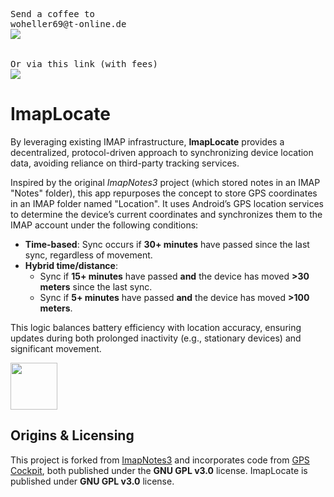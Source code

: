 <pre>Send a coffee to 
woheller69@t-online.de 
<a href= "https://www.paypal.com/signin"><img  align="left" src="https://www.paypalobjects.com/webstatic/de_DE/i/de-pp-logo-150px.png"></a>

  
Or via this link (with fees)
<a href="https://www.paypal.com/donate?hosted_button_id=XVXQ54LBLZ4AA"><img  align="left" src="https://img.shields.io/badge/Donate%20with%20Debit%20or%20Credit%20Card-002991?style=plastic"></a></pre>


# ImapLocate
By leveraging existing IMAP infrastructure, **ImapLocate** provides a decentralized, protocol-driven approach to synchronizing device location data, avoiding reliance on third-party tracking services.

Inspired by the original *ImapNotes3* project (which stored notes in an IMAP "Notes" folder), this app repurposes the concept to store GPS coordinates in an IMAP folder named "Location". It uses Android’s GPS location services to determine the device’s current coordinates and synchronizes them to the IMAP account under the following conditions:
- **Time-based**: Sync occurs if **30+ minutes** have passed since the last sync, regardless of movement.
- **Hybrid time/distance**:
     - Sync if **15+ minutes** have passed **and** the device has moved **>30 meters** since the last sync.
     - Sync if **5+ minutes** have passed **and** the device has moved **>100 meters**.

This logic balances battery efficiency with location accuracy, ensuring updates during both prolonged inactivity (e.g., stationary devices) and significant movement.

[<img src="https://gitlab.com/IzzyOnDroid/repo/-/raw/master/assets/IzzyOnDroid.png" height="75">](https://apt.izzysoft.de/packages/org.woheller69.ImapLocate)

## **Origins & Licensing**
This project is forked from [ImapNotes3](https://github.com/niendo1/ImapNotes3) and incorporates code from [GPS Cockpit](https://github.com/woheller69/gpscockpit), both published under the **GNU GPL v3.0** license.
ImapLocate is published under **GNU GPL v3.0** license.

